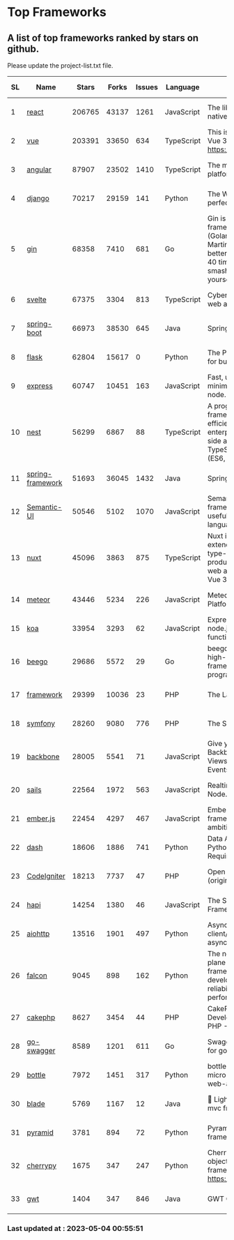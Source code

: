 # Top Frameworks
## A list of top frameworks ranked by stars on github.  
Please update the project-list.txt file.

| SL| Name  | Stars| Forks| Issues | Language | Description | Last Commit |
| --| ------| -----| ---- | ------ | -------- | ----------- | ----------- |
| 1 | [react](https://github.com/facebook/react) | 206765 | 43137 | 1261 | JavaScript | The library for web and native user interfaces | 2023-05-03 22:36:57 |
| 2 | [vue](https://github.com/vuejs/vue) | 203391 | 33650 | 634 | TypeScript | This is the repo for Vue 2. For Vue 3, go to https://github.com/vuejs/core | 2023-04-27 09:43:19 |
| 3 | [angular](https://github.com/angular/angular) | 87907 | 23502 | 1410 | TypeScript | The modern web developer’s platform | 2023-05-03 20:05:28 |
| 4 | [django](https://github.com/django/django) | 70217 | 29159 | 141 | Python | The Web framework for perfectionists with deadlines. | 2023-05-03 13:20:31 |
| 5 | [gin](https://github.com/gin-gonic/gin) | 68358 | 7410 | 681 | Go | Gin is a HTTP web framework written in Go (Golang). It features a Martini-like API with much better performance -- up to 40 times faster. If you need smashing performance, get yourself some Gin. | 2023-04-27 02:16:59 |
| 6 | [svelte](https://github.com/sveltejs/svelte) | 67375 | 3304 | 813 | TypeScript | Cybernetically enhanced web apps | 2023-05-02 10:47:03 |
| 7 | [spring-boot](https://github.com/spring-projects/spring-boot) | 66973 | 38530 | 645 | Java | Spring Boot | 2023-05-04 00:24:45 |
| 8 | [flask](https://github.com/pallets/flask) | 62804 | 15617 | 0 | Python | The Python micro framework for building web applications. | 2023-05-02 17:42:04 |
| 9 | [express](https://github.com/expressjs/express) | 60747 | 10451 | 163 | JavaScript | Fast, unopinionated, minimalist web framework for node. | 2023-02-26 18:34:32 |
| 10 | [nest](https://github.com/nestjs/nest) | 56299 | 6867 | 88 | TypeScript | A progressive Node.js framework for building efficient, scalable, and enterprise-grade server-side applications on top of TypeScript & JavaScript (ES6, ES7, ES8) 🚀 | 2023-04-27 07:18:13 |
| 11 | [spring-framework](https://github.com/spring-projects/spring-framework) | 51693 | 36045 | 1432 | Java | Spring Framework | 2023-05-03 16:16:32 |
| 12 | [Semantic-UI](https://github.com/Semantic-Org/Semantic-UI) | 50546 | 5102 | 1070 | JavaScript | Semantic is a UI component framework based around useful principles from natural language. | 2023-01-11 17:05:32 |
| 13 | [nuxt](https://github.com/nuxt/nuxt) | 45096 | 3863 | 875 | TypeScript | Nuxt is an intuitive and extendable way to create type-safe, performant and production-grade full-stack web apps and websites with Vue 3. | 2023-05-03 14:14:12 |
| 14 | [meteor](https://github.com/meteor/meteor) | 43446 | 5234 | 226 | JavaScript | Meteor, the JavaScript App Platform | 2023-05-03 13:46:41 |
| 15 | [koa](https://github.com/koajs/koa) | 33954 | 3293 | 62 | JavaScript | Expressive middleware for node.js using ES2017 async functions | 2023-04-12 09:49:59 |
| 16 | [beego](https://github.com/beego/beego) | 29686 | 5572 | 29 | Go | beego is an open-source, high-performance web framework for the Go programming language. | 2023-03-09 07:19:01 |
| 17 | [framework](https://github.com/laravel/framework) | 29399 | 10036 | 23 | PHP | The Laravel Framework. | 2023-05-03 19:17:54 |
| 18 | [symfony](https://github.com/symfony/symfony) | 28260 | 9080 | 776 | PHP | The Symfony PHP framework | 2023-05-04 00:36:47 |
| 19 | [backbone](https://github.com/jashkenas/backbone) | 28005 | 5541 | 71 | JavaScript | Give your JS App some Backbone with Models, Views, Collections, and Events | 2023-01-04 11:09:21 |
| 20 | [sails](https://github.com/balderdashy/sails) | 22564 | 1972 | 563 | JavaScript | Realtime MVC Framework for Node.js | 2023-02-17 22:35:42 |
| 21 | [ember.js](https://github.com/emberjs/ember.js) | 22454 | 4297 | 467 | JavaScript | Ember.js - A JavaScript framework for creating ambitious web applications | 2023-05-04 00:52:45 |
| 22 | [dash](https://github.com/plotly/dash) | 18606 | 1886 | 741 | Python | Data Apps & Dashboards for Python. No JavaScript Required. | 2023-04-26 20:13:33 |
| 23 | [CodeIgniter](https://github.com/bcit-ci/CodeIgniter) | 18213 | 7737 | 47 | PHP | Open Source PHP Framework (originally from EllisLab) | 2023-04-07 17:57:13 |
| 24 | [hapi](https://github.com/hapijs/hapi) | 14254 | 1380 | 46 | JavaScript | The Simple, Secure Framework Developers Trust | 2023-04-24 22:09:20 |
| 25 | [aiohttp](https://github.com/aio-libs/aiohttp) | 13516 | 1901 | 497 | Python | Asynchronous HTTP client/server framework for asyncio and Python | 2023-05-02 19:28:50 |
| 26 | [falcon](https://github.com/falconry/falcon) | 9045 | 898 | 162 | Python | The no-magic web data plane API and microservices framework for Python developers, with a focus on reliability, correctness, and performance at scale. | 2023-01-18 20:42:26 |
| 27 | [cakephp](https://github.com/cakephp/cakephp) | 8627 | 3454 | 44 | PHP | CakePHP: The Rapid Development Framework for PHP - Official Repository | 2023-05-01 01:33:13 |
| 28 | [go-swagger](https://github.com/go-swagger/go-swagger) | 8589 | 1201 | 611 | Go | Swagger 2.0 implementation for go | 2023-04-29 18:41:56 |
| 29 | [bottle](https://github.com/bottlepy/bottle) | 7972 | 1451 | 317 | Python | bottle.py is a fast and simple micro-framework for python web-applications. | 2022-09-05 15:24:52 |
| 30 | [blade](https://github.com/lets-blade/blade) | 5769 | 1167 | 12 | Java | :rocket: Lightning fast and elegant mvc framework for Java8 | 2022-05-10 12:38:06 |
| 31 | [pyramid](https://github.com/Pylons/pyramid) | 3781 | 894 | 72 | Python | Pyramid - A Python web framework | 2023-02-16 13:50:59 |
| 32 | [cherrypy](https://github.com/cherrypy/cherrypy) | 1675 | 347 | 247 | Python | CherryPy is a pythonic, object-oriented HTTP framework.      https://cherrypy.dev | 2023-04-01 23:50:27 |
| 33 | [gwt](https://github.com/gwtproject/gwt) | 1404 | 347 | 846 | Java | GWT Open Source Project | 2023-04-27 13:53:19 |

### Last updated at : 2023-05-04 00:55:51
